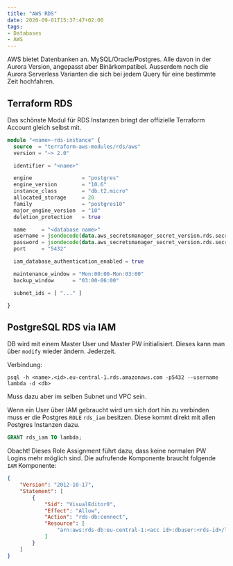 ```yaml
---
title: "AWS RDS"
date: 2020-09-01T15:37:47+02:00
tags:
- Databases
- AWS
---
```


AWS bietet Datenbanken an. MySQL/Oracle/Postgres. Alle davon in der Aurora
Version, angepasst aber Binärkompatibel. Ausserdem noch die Aurora Serverless
Varianten die sich bei jedem Query für eine bestimmte Zeit hochfahren.

<!--more-->

## Terraform RDS

Das schönste Modul für RDS Instanzen bringt der offizielle Terraform Account
gleich selbst mit.

```terraform
module "<name>-rds-instance" {
  source  = "terraform-aws-modules/rds/aws"
  version = "~> 2.0"

  identifier = "<name>"

  engine                = "postgres"
  engine_version        = "10.6"
  instance_class        = "db.t2.micro"
  allocated_storage     = 20
  family                = "postgres10"
  major_engine_version  = "10"
  deletion_protection   = true

  name     = "<database name>"
  username = jsondecode(data.aws_secretsmanager_secret_version.rds.secret_string)["username"]
  password = jsondecode(data.aws_secretsmanager_secret_version.rds.secret_string)["password"]
  port     = "5432"

  iam_database_authentication_enabled = true

  maintenance_window = "Mon:00:00-Mon:03:00"
  backup_window      = "03:00-06:00"

  subnet_ids = [ "..." ]

}
```

## PostgreSQL RDS via IAM

DB wird mit einem Master User und Master PW initialisiert. Dieses kann man
über `modify` wieder ändern. Jederzeit.

Verbindung:

```
psql -h <name>.<id>.eu-central-1.rds.amazonaws.com -p5432 --username lambda -d <db>
```

Muss dazu aber im selben Subnet und VPC sein.

Wenn ein User über IAM gebraucht wird um sich dort hin zu verbinden muss er
die Postgres `ROLE` `rds_iam` besitzen. Diese kommt direkt mit allen
Postgres Instanzen dazu.

```sql
GRANT rds_iam TO lambda;
```

Obacht! Dieses Role Assignment führt dazu, dass keine normalen PW Logins mehr
möglich sind. Die aufrufende Komponente braucht folgende `IAM` Komponente:

```json
{
    "Version": "2012-10-17",
    "Statement": [
        {
            "Sid": "VisualEditor0",
            "Effect": "Allow",
            "Action": "rds-db:connect",
            "Resource": [
                "arn:aws:rds-db:eu-central-1:<acc id>:dbuser:<rds-id>/lambda"
            ]
        }
    ]
}
```

